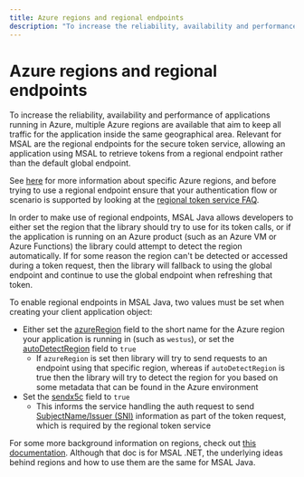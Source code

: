 ```yaml
---
title: Azure regions and regional endpoints
description: "To increase the reliability, availability and performance of applications running in Azure, multiple Azure regions are available that aim to keep all traffic for the application inside the same geographical area."
---
```


# Azure regions and regional endpoints

To increase the reliability, availability and performance of applications running in Azure, multiple Azure regions are available that aim to keep all traffic for the application inside the same geographical area. Relevant for MSAL are the regional endpoints for the secure token service, allowing an application using MSAL to retrieve tokens from a regional endpoint rather than the default global endpoint. 

See [here](https://azure.microsoft.com/global-infrastructure/geographies/#geographies) for more information about specific Azure regions, and before trying to use a regional endpoint ensure that your authentication flow or scenario is supported by looking at the [regional token service FAQ](/identity/microsoft-identity-platform/ests-r-faq).

In order to make use of regional endpoints, MSAL Java allows developers to either set the region that the library should try to use for its token calls, or if the application is running on an Azure product (such as an Azure VM or Azure Functions) the library could attempt to detect the region automatically. If for some reason the region can't be detected or accessed during a token request, then the library will fallback to using the global endpoint and continue to use the global endpoint when refreshing that token.

To enable regional endpoints in MSAL Java, two values must be set when creating your client application object:

* Either set the [azureRegion](https://github.com/AzureAD/microsoft-authentication-library-for-java/blob/62927a1f32cfeceaba1afb1bdf982d05d6446823/src/main/java/com/microsoft/aad/msal4j/AbstractClientApplicationBase.java#L103) field to the short name for the Azure region your application is running in (such as `westus`), or set the [autoDetectRegion](https://github.com/AzureAD/microsoft-authentication-library-for-java/blob/62927a1f32cfeceaba1afb1bdf982d05d6446823/src/main/java/com/microsoft/aad/msal4j/AbstractClientApplicationBase.java#L99) field to `true`
  * If `azureRegion` is set then library will try to send requests to an endpoint using that specific region, whereas if `autoDetectRegion` is true then the library will try to detect the region for you based on some metadata that can be found in the Azure environment
* Set the [sendx5c](https://github.com/AzureAD/microsoft-authentication-library-for-java/blob/dev/src/main/java/com/microsoft/aad/msal4j/ConfidentialClientApplication.java#L41) field to `true`
  * This informs the service handling the auth request to send [SubjectName/Issuer (SNI)](https://github.com/AzureAD/microsoft-authentication-library-for-java/issues/219) information as part of the token request, which is required by the regional token service

For some more background information on regions, check out [this documentation](/identity/microsoft-identity-platform/msal-net-regional-adoption). Although that doc is for MSAL .NET, the underlying ideas behind regions and how to use them are the same for MSAL Java.
